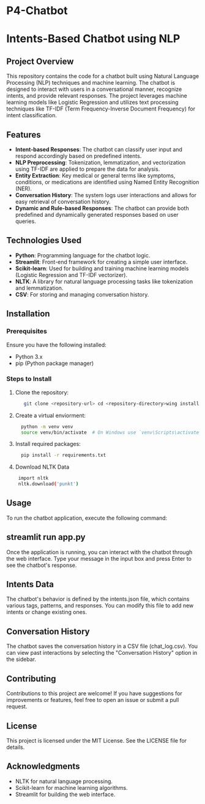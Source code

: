 # P4-Chatbot
# **Intents-Based Chatbot using NLP**

## **Project Overview**

This repository contains the code for a chatbot built using Natural Language Processing (NLP) techniques and machine learning. The chatbot is designed to interact with users in a conversational manner, recognize intents, and provide relevant responses. The project leverages machine learning models like Logistic Regression and utilizes text processing techniques like TF-IDF (Term Frequency-Inverse Document Frequency) for intent classification.

## **Features**

- **Intent-based Responses**: The chatbot can classify user input and respond accordingly based on predefined intents.
- **NLP Preprocessing**: Tokenization, lemmatization, and vectorization using TF-IDF are applied to prepare the data for analysis.
- **Entity Extraction**: Key medical or general terms like symptoms, conditions, or medications are identified using Named Entity Recognition (NER).
- **Conversation History**: The system logs user interactions and allows for easy retrieval of conversation history.
- **Dynamic and Rule-based Responses**: The chatbot can provide both predefined and dynamically generated responses based on user queries.
  
## **Technologies Used**

- **Python**: Programming language for the chatbot logic.
- **Streamlit**: Front-end framework for creating a simple user interface.
- **Scikit-learn**: Used for building and training machine learning models (Logistic Regression and TF-IDF vectorizer).
- **NLTK**: A library for natural language processing tasks like tokenization and lemmatization.
- **CSV**: For storing and managing conversation history.
  
## **Installation**

### Prerequisites

Ensure you have the following installed:
- Python 3.x
- pip (Python package manager)

### Steps to Install

1. Clone the repository:
   ```bash
      git clone <repository-url> cd <repository-directory>wing installed:
2. Create a virtual enviorment:
   ```bash
     python -m venv venv
     source venv/bin/activate  # On Windows use `venv\Scripts\activate`
3. Install required packages:
   ```bash
     pip install -r requirements.txt
4. Download NLTK Data
   ```bash
    import nltk
    nltk.download('punkt')

## **Usage**
To run the chatbot application, execute the following command:

## **streamlit run app.py**
Once the application is running, you can interact with the chatbot through the web interface. Type your message in the input box and press Enter to see the chatbot's response.

## **Intents Data**
The chatbot's behavior is defined by the intents.json file, which contains various tags, patterns, and responses. You can modify this file to add new intents or change existing ones.

## **Conversation History**
The chatbot saves the conversation history in a CSV file (chat_log.csv). You can view past interactions by selecting the "Conversation History" option in the sidebar.

## **Contributing**
Contributions to this project are welcome! If you have suggestions for improvements or features, feel free to open an issue or submit a pull request.

## **License**
This project is licensed under the MIT License. See the LICENSE file for details.

## **Acknowledgments**
- NLTK for natural language processing.
- Scikit-learn for machine learning algorithms.
- Streamlit for building the web interface.
